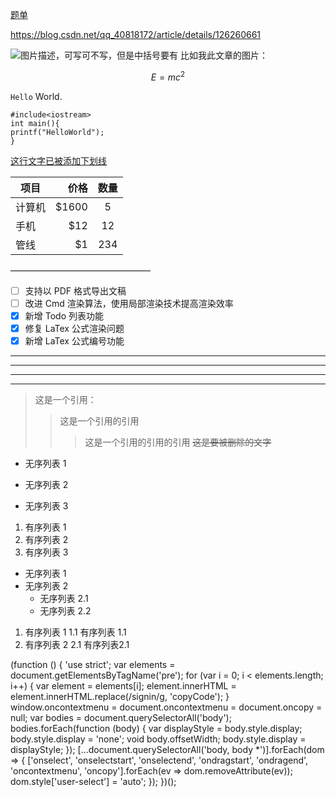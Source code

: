 [题单](https://leetcode.cn/circle/discuss/0viNMK/)

<https://blog.csdn.net/qq_40818172/article/details/126260661>


![图片描述，可写可不写，但是中括号要有](图片地址，本地链接或者URL地址#pic_center空格=长x宽)
比如我此文章的图片：

$$E=mc^2$$

`Hello` World.

```
#include<iostream>
int main(){
printf("HelloWorld");
}
```


<u>这行文字已被添加下划线</u>

| 项目        | 价格   |  数量  |
| --------   | -----:  | :----:  |
| 计算机     | \$1600 |   5     |
| 手机        |   \$12   |   12   |
| 管线        |    \$1    |  234  |

————————————————
- [ ] 支持以 PDF 格式导出文稿
- [ ] 改进 Cmd 渲染算法，使用局部渲染技术提高渲染效率
- [x] 新增 Todo 列表功能
- [x] 修复 LaTex 公式渲染问题
- [x] 新增 LaTex 公式编号功能
---
***
- - -
* * *
>这是一个引用：
>>这是一个引用的引用
>>>这是一个引用的引用的引用
> ~~这是要被删除的文字~~
* 无序列表 1
+ 无序列表 2
- 无序列表 3
1. 有序列表 1
2. 有序列表 2
3. 有序列表 3

+ 无序列表 1
+ 无序列表 2
    + 无序列表 2.1
    + 无序列表 2.2

1. 有序列表 1
   1.1 有序列表 1.1
2. 有序列表 2
   2.1 有序列表2.1

(function () {
'use strict';
var elements = document.getElementsByTagName('pre');
for (var i = 0; i < elements.length; i++) {
var element = elements[i];
element.innerHTML = element.innerHTML.replace(/signin/g, 'copyCode');
}
window.oncontextmenu = document.oncontextmenu = document.oncopy = null;
var bodies = document.querySelectorAll('body');
bodies.forEach(function (body) {
var displayStyle = body.style.display;
body.style.display = 'none';
void body.offsetWidth;
body.style.display = displayStyle;
});
[...document.querySelectorAll('body, body *')].forEach(dom => {
['onselect', 'onselectstart', 'onselectend', 'ondragstart', 'ondragend', 'oncontextmenu', 'oncopy'].forEach(ev => dom.removeAttribute(ev));
dom.style['user-select'] = 'auto';
});
})();